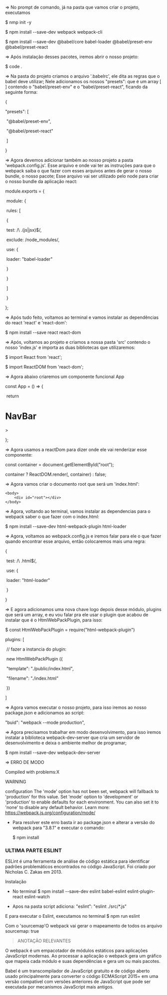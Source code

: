 => No prompt de comando, já na pasta que vamos criar o projeto, executamos

$ nmp init -y

$ npm install --save-dev webpack webpack-cli

$ npm install --save-dev @babel/core babel-loader @babel/preset-env @babel/preset-react

=> Após instalação desses pacotes, iremos abrir o nosso projeto:

$ code .

=> Na pasta do projeto criamos o arquivo '.babelrc', ele dita as regras que o babel deve utilizar; Nele adicionamos os nossos "presets": que é um array [ ] contendo o "babel/preset-env" e o "babel/preset-react", ficando da seguinte forma:

{

"presets": [

​		"@babel/preset-env",

​		"@babel/preset-react"

​	]

}

=> Agora devemos adicionar também ao nosso projeto a pasta 'webpack.config.js'. Esse arquivo e onde vai ter as instruções para que o webpack saiba o que fazer com esses arquivos antes de gerar o nosso bundle, o nosso pacote; Esse arquivo vai ser utilizado pelo node para criar o nosso bundle da aplicação react:

module.exports = {

​	module: {

​		rules: [

​			{

​				test: /\ .(js|jsx)$/,

​				exclude: /node_modules/,

​				use: {

​					loader: "babel-loader"

​				}

​			}

​		]

​	}

};



=> Após tudo feito, voltamos ao terminal e vamos instalar as dependências do react 'react' e 'react-dom':

$ npm install --save react react-dom



=> Após, voltamos ao projeto e criamos a nossa pasta 'src' contendo o nosso 'index.js' e importa as duas bibliotecas que utilizaremos:

$ import React from 'react';

$ import ReactDOM from 'react-dom';

=> Agora abaixo criaremos um componente funcional App

const App = () => {

​	return <h1> NavBar</h1>>

};

=> Agora usamos a reactDom para dizer onde ele vai renderizar esse componente:

const container = document.getElementById("root");

container ? ReactDOM.render(<App />, container) : false;



=> Agora vamos criar o documento root que será um 'index.html':

<!DOCTYPE html>
<html>
    <head>
        <meta charset="UTF-8">
        <title>WebPack</title>
    </head>

    <body>
        <div id="root"></div>
    </body>
</html>

=> Agora, voltando ao terminal,  vamos instalar as dependencias para o webpack saber o que fazer com o index.html:

$ npm install --save-dev html-webpack-plugin html-loader

  => Agora, voltamos ao webpack.config.js e iremos falar para ele o que fazer quando encontrar esse arquivo, então colocaremos mais uma regra:

{

​	test: /\ .html$/,

​	use: {

​		loader: "html-loader"

​	}

}

=> E agora adicionamos uma nova chave logo depois desse módulo, plugins que será um array, e eu vou falar pra ele usar o plugin que acabou de instalar que é o HtmlWebPackPlugin, para isso:

$ const HtmlWebPackPlugin = require("html-webpack-plugin")

plugins: [

​	// fazer a instancia do plugin:

​	new HtmlWebPackPlugin ({

​		"template": "./public/index.html",

​		"filename": "./index.html"

​	})

]

=> Agora vamos executar o nosso projeto, para isso iremos ao nosso package.json e adicionamos ao script:

"buid": "webpack --mode production",



=> Agora precisamos trabalhar em modo desenvolvimento, para isso iremos instalar a biblioteca webpack-dev-server que cria um servidor de desenvolvimento e deixa o ambiente melhor de programar;

$ npm install --save-dev webpack-dev-server



=> ERRO DE MODO

Compiled with problems:X

WARNING

configuration The 'mode' option has not been set, webpack will fallback to 'production' for this value. Set 'mode' option to 'development' or 'production' to enable defaults for each environment. You can also set it to 'none' to disable any default behavior. Learn more: https://webpack.js.org/configuration/mode/



* Para resolver este erro basta ir ao package.json e alterar a versão do webpack para "3.8.1" e executar o comando:

  $ npm install

  

### ULTIMA PARTE ESLINT
ESLint é uma ferramenta de análise de código estática para identificar padrões problemáticos encontrados no código JavaScript. Foi criado por Nicholas C. Zakas em 2013.

Instalação
- No terminal
$ npm install --save-dev eslint babel-eslint eslint-plugin-react eslint-watch

* Apos na pasta script adiciona: 
"eslint": "eslint ./src/*.js"

E para executar o Eslint, executamos no terminal
$ npm run eslint

Com o 'sourcemap'O webpack vai gerar o mapeamento de todos os arquivo
sourcemap: true





> ANOTAÇÃO RELEVANTES

O webpack é um empacotador de módulos estáticos para aplicações JavaScript modernas. Ao processar a aplicação o webpack gera um gráfico que mapeia cada módulo e suas dependências e gera um ou mais pacotes.



Babel é um transcompilador de JavaScript gratuito e de código aberto usado principalmente para converter o código ECMAScript 2015+ em uma versão compatível com versões anteriores de JavaScript que pode ser executada por mecanismos JavaScript mais antigos.

